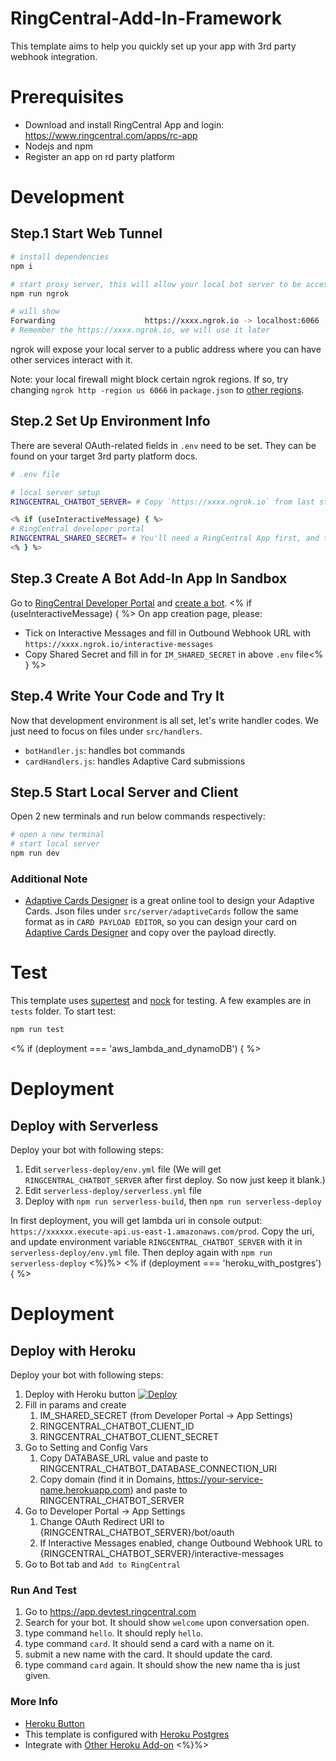 # RingCentral-Add-In-Framework

This template aims to help you quickly set up your app with 3rd party webhook integration.

# Prerequisites

- Download and install RingCentral App and login: https://www.ringcentral.com/apps/rc-app
- Nodejs and npm
- Register an app on rd party platform

# Development

## Step.1 Start Web Tunnel

```bash
# install dependencies
npm i

# start proxy server, this will allow your local bot server to be accessed by the RingCentral service
npm run ngrok

# will show
Forwarding                    https://xxxx.ngrok.io -> localhost:6066
# Remember the https://xxxx.ngrok.io, we will use it later
```

ngrok will expose your local server to a public address where you can have other services interact with it.

Note: your local firewall might block certain ngrok regions. If so, try changing `ngrok http -region us 6066` in `package.json` to [other regions](https://www.google.com/search?q=ngrok+regions).

## Step.2 Set Up Environment Info

There are several OAuth-related fields in `.env` need to be set. They can be found on your target 3rd party platform docs.

```bash
# .env file

# local server setup
RINGCENTRAL_CHATBOT_SERVER= # Copy `https://xxxx.ngrok.io` from last step

<% if (useInteractiveMessage) { %>
# RingCentral developer portal
RINGCENTRAL_SHARED_SECRET= # You'll need a RingCentral App first, and this can then be found on developer portal, under App Settings
<% } %>
```

## Step.3 Create A Bot Add-In App In Sandbox

Go to [RingCentral Developer Portal](https://developers.ringcentral.com/) and [create a bot](https://developers.ringcentral.com/guide/basics/create-app).
<% if (useInteractiveMessage) { %>
On app creation page, please:
- Tick on Interactive Messages and fill in Outbound Webhook URL with `https://xxxx.ngrok.io/interactive-messages`
- Copy Shared Secret and fill in for `IM_SHARED_SECRET` in above `.env` file<% } %>

## Step.4 Write Your Code and Try It

Now that development environment is all set, let's write handler codes. We just need to focus on files under `src/handlers`. 

- `botHandler.js`: handles bot commands
- `cardHandlers.js`: handles Adaptive Card submissions

## Step.5 Start Local Server and Client

Open 2 new terminals and run below commands respectively:

```bash
# open a new terminal
# start local server
npm run dev
```

### Additional Note

- [Adaptive Cards Designer](https://adaptivecards.io/designer/) is a great online tool to design your Adaptive Cards. Json files under `src/server/adaptiveCards` follow the same format as in `CARD PAYLOAD EDITOR`, so you can design your card on [Adaptive Cards Designer](https://adaptivecards.io/designer/) and copy over the payload directly.

# Test

This template uses [supertest](https://www.npmjs.com/package/supertest) and [nock](https://www.npmjs.com/package/nock) for testing. A few examples are in `tests` folder. To start test:

```bash
npm run test
```

<% if (deployment === 'aws_lambda_and_dynamoDB') { %>
# Deployment

## Deploy with Serverless

Deploy your bot with following steps:

1. Edit `serverless-deploy/env.yml` file (We will get `RINGCENTRAL_CHATBOT_SERVER` after first deploy. So now just keep it blank.)
2. Edit `serverless-deploy/serverless.yml` file
3. Deploy with `npm run serverless-build`, then `npm run serverless-deploy`

In first deployment, you will get lambda uri in console output: `https://xxxxxx.execute-api.us-east-1.amazonaws.com/prod`.
Copy the uri, and update environment variable `RINGCENTRAL_CHATBOT_SERVER` with it in `serverless-deploy/env.yml` file. Then deploy again with `npm run serverless-deploy`
<%}%> 
<% if (deployment === 'heroku_with_postgres') { %>
# Deployment

## Deploy with Heroku

Deploy your bot with following steps:

1. Deploy with Heroku button 
[![Deploy](https://www.herokucdn.com/deploy/button.svg)](https://heroku.com/deploy)
2. Fill in params and create
   1. IM_SHARED_SECRET (from Developer Portal -> App Settings)
   2. RINGCENTRAL_CHATBOT_CLIENT_ID
   3. RINGCENTRAL_CHATBOT_CLIENT_SECRET
3. Go to Setting and Config Vars
   1. Copy DATABASE_URL value and paste to RINGCENTRAL_CHATBOT_DATABASE_CONNECTION_URI
   2. Copy domain (find it in Domains, https://your-service-name.herokuapp.com) and paste to RINGCENTRAL_CHATBOT_SERVER
4. Go to Developer Portal -> App Settings
   1. Change OAuth Redirect URI to {RINGCENTRAL_CHATBOT_SERVER}/bot/oauth
   2. If Interactive Messages enabled, change Outbound Webhook URL to {RINGCENTRAL_CHATBOT_SERVER}/interactive-messages
5. Go to Bot tab and `Add to RingCentral`

### Run And Test
1. Go to https://app.devtest.ringcentral.com
2. Search for your bot. It should show `welcome` upon conversation open.
3. type command `hello`. It should reply `hello`.
4. type command `card`. It should send a card with a name on it.
5. submit a new name with the card. It should update the card.
6. type command `card` again. It should show the new name tha is just given.

### More Info

- [Heroku Button](https://devcenter.heroku.com/articles/heroku-button)
- This template is configured with [Heroku Postgres](https://devcenter.heroku.com/articles/heroku-postgresql)
- Integrate with [Other Heroku Add-on](https://devcenter.heroku.com/categories/add-ons)
<%}%>